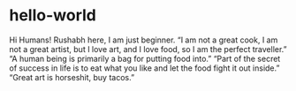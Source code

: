 # hello-world 
Hi Humans! 
 Rushabh here, I am just beginner.
“I am not a great cook, I am not a great artist, but I love art, and I love food, so I am the perfect traveller.” “A human being is primarily a bag for putting food into.” “Part of the secret of success in life is to eat what you like and let the food fight it out inside.” “Great art is horseshit, buy tacos.”
